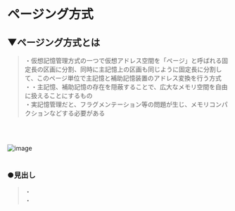 # ページング方式

## ▼ページング方式とは
>・仮想記憶管理方式の一つで仮想アドレス空間を「ページ」と呼ばれる固定長の区画に分割、同時に主記憶上の区画も同じように固定長に分割して、このページ単位で主記憶と補助記憶装置のアドレス変換を行う方式<br>
>・・主記憶、補助記憶の存在を隠蔽することで、広大なメモリ空間を自由に扱えることにするもの<br>
>・実記憶管理だと、フラグメンテーション等の問題が生じ、メモリコンパクションなどする必要がある<br>
<br>
<br>

![image](https://user-images.githubusercontent.com/81621944/235301175-f69082ac-8454-4d0d-b89b-6b51b5bb24a1.png)<br>
<br>

### ●見出し
>・<br>
>・<br>
<br>
